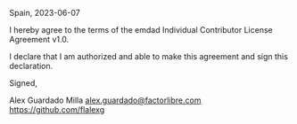 Spain, 2023-06-07

I hereby agree to the terms of the emdad Individual Contributor License
Agreement v1.0.

I declare that I am authorized and able to make this agreement and sign this
declaration.

Signed,

Alex Guardado Milla alex.guardado@factorlibre.com https://github.com/flalexg
